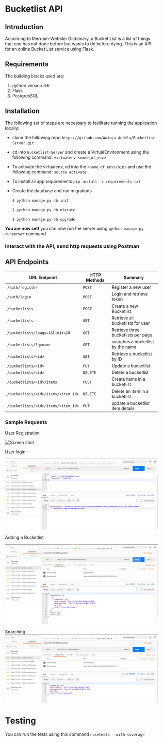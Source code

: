 # Bucketlist API
## Introduction

According to Merriam-Webster Dictionary, a Bucket List is a list of things that one has not done before but wants to do before dying.
This is an API for an online Bucket List service using Flask.

## Requirements

The building blocks used are:
  1. python version 3.6
  2. Flask
  3. PostgresSQL

## Installation

 The following set of steps are necessary to facilitate running the application locally:

   - clone the following repo
        `https://github.com/Awinja-Andela/Bucketlist-Server.git`
        
   - cd into `Bucketlist-Server` and create a VirtualEnvironment using the following command:
        `virtualenv <name_of_env>`
   - To activate the virtualenv, cd into the `<name_of_env>/bin/` and use the following command:
        `source activate`
   - To install all app requirements
        `pip install -r requirements.txt`
   - Create the database and run migrations
   
        `$ python manage.py db init`

        `$ python manage.py db migrate`

        `$ python manage.py db upgrade`

 __You are now set!__
 you can now run the server using `python manage.py runserver` command
 
 ### Interact with the API, send http requests using Postman
 
 
 ## API Endpoints
 
| URL Endpoint | HTTP Methods | Summary |
| -------- | ------------- | --------- |
| `/auth/register` | `POST`  | Register a new user|
| `/auth/login` | `POST` | Login and retrieve token|
| `/bucketlists` | `POST` | Create a new Bucketlist |
| `/bucketlists` | `GET` | Retrieve all bucketlists for user |
| `/bucketlists/?page=1&limit=20` | `GET` | Retrieve three bucketlists per page |
| `/bucketlists/?q=name` | `GET` | searches a bucketlist by the name|
| `/bucketlists/<id>` | `GET` |  Retrieve a bucketlist by ID|
| `/bucketlists/<id>` | `PUT` | Update a bucketlist |
| `/bucketlists/<id>` | `DELETE` | Delete a bucketlist |
| `/bucketlists/<id>/items` | `POST` |  Create items in a bucketlist |
| `/bucketlists/<id>/items/<item_id>` | `DELETE`| Delete an item in a bucketlist|
| `/bucketlists/<id>/items/<item_id>` | `PUT`| update a bucketlist item details|

### Sample Requests

User Registration

![Screen shot](screenshots/user_registaration)

User login

![Screen shot](screenshots/user_login.png)

Adding a Bucketlist

![Screen shot](screenshots/user_search.png)

Searching
![Screen shot](screenshots/add_bucketlist.png)

# Testing

You can run the tests using this command `nosetests --with-coverage`



